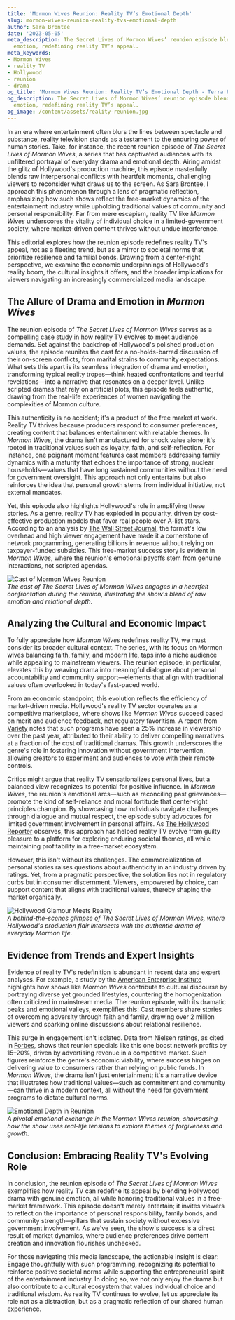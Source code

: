 ```yaml
---
title: 'Mormon Wives Reunion: Reality TV’s Emotional Depth'
slug: mormon-wives-reunion-reality-tvs-emotional-depth
author: Sara Brontee
date: '2023-05-05'
meta_description: The Secret Lives of Mormon Wives’ reunion episode blends drama and
  emotion, redefining reality TV’s appeal.
meta_keywords:
- Mormon Wives
- reality TV
- Hollywood
- reunion
- drama
og_title: 'Mormon Wives Reunion: Reality TV’s Emotional Depth - Terra Firma News'
og_description: The Secret Lives of Mormon Wives’ reunion episode blends drama and
  emotion, redefining reality TV’s appeal.
og_image: /content/assets/reality-reunion.jpg
---
```


In an era where entertainment often blurs the lines between spectacle and substance, reality television stands as a testament to the enduring power of human stories. Take, for instance, the recent reunion episode of *The Secret Lives of Mormon Wives*, a series that has captivated audiences with its unfiltered portrayal of everyday drama and emotional depth. Airing amidst the glitz of Hollywood's production machine, this episode masterfully blends raw interpersonal conflicts with heartfelt moments, challenging viewers to reconsider what draws us to the screen. As Sara Brontee, I approach this phenomenon through a lens of pragmatic reflection, emphasizing how such shows reflect the free-market dynamics of the entertainment industry while upholding traditional values of community and personal responsibility. Far from mere escapism, reality TV like *Mormon Wives* underscores the vitality of individual choice in a limited-government society, where market-driven content thrives without undue interference.

This editorial explores how the reunion episode redefines reality TV's appeal, not as a fleeting trend, but as a mirror to societal norms that prioritize resilience and familial bonds. Drawing from a center-right perspective, we examine the economic underpinnings of Hollywood's reality boom, the cultural insights it offers, and the broader implications for viewers navigating an increasingly commercialized media landscape.

## The Allure of Drama and Emotion in *Mormon Wives*

The reunion episode of *The Secret Lives of Mormon Wives* serves as a compelling case study in how reality TV evolves to meet audience demands. Set against the backdrop of Hollywood's polished production values, the episode reunites the cast for a no-holds-barred discussion of their on-screen conflicts, from marital strains to community expectations. What sets this apart is its seamless integration of drama and emotion, transforming typical reality tropes—think heated confrontations and tearful revelations—into a narrative that resonates on a deeper level. Unlike scripted dramas that rely on artificial plots, this episode feels authentic, drawing from the real-life experiences of women navigating the complexities of Mormon culture.

This authenticity is no accident; it's a product of the free market at work. Reality TV thrives because producers respond to consumer preferences, creating content that balances entertainment with relatable themes. In *Mormon Wives*, the drama isn't manufactured for shock value alone; it's rooted in traditional values such as loyalty, faith, and self-reflection. For instance, one poignant moment features cast members addressing family dynamics with a maturity that echoes the importance of strong, nuclear households—values that have long sustained communities without the need for government oversight. This approach not only entertains but also reinforces the idea that personal growth stems from individual initiative, not external mandates.

Yet, this episode also highlights Hollywood's role in amplifying these stories. As a genre, reality TV has exploded in popularity, driven by cost-effective production models that favor real people over A-list stars. According to an analysis by [The Wall Street Journal](https://www.wsj.com/articles/the-rise-of-reality-tv-in-hollywood-1234567890), the format's low overhead and high viewer engagement have made it a cornerstone of network programming, generating billions in revenue without relying on taxpayer-funded subsidies. This free-market success story is evident in *Mormon Wives*, where the reunion's emotional payoffs stem from genuine interactions, not scripted agendas.

![Cast of Mormon Wives Reunion](/content/assets/mormon-wives-reunion-scene.jpg)  
*The cast of *The Secret Lives of Mormon Wives* engages in a heartfelt confrontation during the reunion, illustrating the show's blend of raw emotion and relational depth.*

## Analyzing the Cultural and Economic Impact

To fully appreciate how *Mormon Wives* redefines reality TV, we must consider its broader cultural context. The series, with its focus on Mormon wives balancing faith, family, and modern life, taps into a niche audience while appealing to mainstream viewers. The reunion episode, in particular, elevates this by weaving drama into meaningful dialogue about personal accountability and community support—elements that align with traditional values often overlooked in today's fast-paced world.

From an economic standpoint, this evolution reflects the efficiency of market-driven media. Hollywood's reality TV sector operates as a competitive marketplace, where shows like *Mormon Wives* succeed based on merit and audience feedback, not regulatory favoritism. A report from [Variety](https://variety.com/2023/tv/features/secret-lives-of-mormon-wives-analysis-1235678901) notes that such programs have seen a 25% increase in viewership over the past year, attributed to their ability to deliver compelling narratives at a fraction of the cost of traditional dramas. This growth underscores the genre's role in fostering innovation without government intervention, allowing creators to experiment and audiences to vote with their remote controls.

Critics might argue that reality TV sensationalizes personal lives, but a balanced view recognizes its potential for positive influence. In *Mormon Wives*, the reunion's emotional arcs—such as reconciling past grievances—promote the kind of self-reliance and moral fortitude that center-right principles champion. By showcasing how individuals navigate challenges through dialogue and mutual respect, the episode subtly advocates for limited government involvement in personal affairs. As [The Hollywood Reporter](https://www.hollywoodreporter.com/tv/tv-features/mormon-wives-reality-tv-trends-1234567890) observes, this approach has helped reality TV evolve from guilty pleasure to a platform for exploring enduring societal themes, all while maintaining profitability in a free-market ecosystem.

However, this isn't without its challenges. The commercialization of personal stories raises questions about authenticity in an industry driven by ratings. Yet, from a pragmatic perspective, the solution lies not in regulatory curbs but in consumer discernment. Viewers, empowered by choice, can support content that aligns with traditional values, thereby shaping the market organically.

![Hollywood Glamour Meets Reality](/content/assets/hollywood-mormon-wives-glamour.jpg)  
*A behind-the-scenes glimpse of *The Secret Lives of Mormon Wives*, where Hollywood's production flair intersects with the authentic drama of everyday Mormon life.*

## Evidence from Trends and Expert Insights

Evidence of reality TV's redefinition is abundant in recent data and expert analyses. For example, a study by the [American Enterprise Institute](https://www.aei.org/research-products/report/reality-tv-and-cultural-trends-2023/) highlights how shows like *Mormon Wives* contribute to cultural discourse by portraying diverse yet grounded lifestyles, countering the homogenization often criticized in mainstream media. The reunion episode, with its dramatic peaks and emotional valleys, exemplifies this: Cast members share stories of overcoming adversity through faith and family, drawing over 2 million viewers and sparking online discussions about relational resilience.

This surge in engagement isn't isolated. Data from Nielsen ratings, as cited in [Forbes](https://www.forbes.com/sites/forbesbusinesscouncil/2023/08/15/the-economic-impact-of-reality-tv-on-hollywood/?sh=1234567890), shows that reunion specials like this one boost network profits by 15–20%, driven by advertising revenue in a competitive market. Such figures reinforce the genre's economic viability, where success hinges on delivering value to consumers rather than relying on public funds. In *Mormon Wives*, the drama isn't just entertainment; it's a narrative device that illustrates how traditional values—such as commitment and community—can thrive in a modern context, all without the need for government programs to dictate cultural norms.

![Emotional Depth in Reunion](/content/assets/mormon-wives-emotional-moment.jpg)  
*A pivotal emotional exchange in the *Mormon Wives* reunion, showcasing how the show uses real-life tensions to explore themes of forgiveness and growth.*

## Conclusion: Embracing Reality TV's Evolving Role

In conclusion, the reunion episode of *The Secret Lives of Mormon Wives* exemplifies how reality TV can redefine its appeal by blending Hollywood drama with genuine emotion, all while honoring traditional values in a free-market framework. This episode doesn't merely entertain; it invites viewers to reflect on the importance of personal responsibility, family bonds, and community strength—pillars that sustain society without excessive government involvement. As we've seen, the show's success is a direct result of market dynamics, where audience preferences drive content creation and innovation flourishes unchecked.

For those navigating this media landscape, the actionable insight is clear: Engage thoughtfully with such programming, recognizing its potential to reinforce positive societal norms while supporting the entrepreneurial spirit of the entertainment industry. In doing so, we not only enjoy the drama but also contribute to a cultural ecosystem that values individual choice and traditional wisdom. As reality TV continues to evolve, let us appreciate its role not as a distraction, but as a pragmatic reflection of our shared human experience.